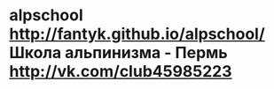 alpschool
http://fantyk.github.io/alpschool/
Школа альпинизма - Пермь
http://vk.com/club45985223
=========
